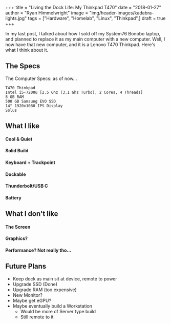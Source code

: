 +++
title  = "Living the Dock Life: My Thinkpad T470"
date   = "2018-01-27"
author = "Ryan Himmelwright"
image  = "img/header-images/kadabra-lights.jpg"
tags   = ["Hardware", "Homelab", "Linux", "Thinkpad",]
draft  = true
+++

In my last post, I talked about how I sold off my System76 Bonobo laptop, and planned to replace it
as my main computer with a new computer. Well, I now have that new computer, and it is a Lenovo T470
Thinkpad. Here's what I think about it.

<!--more-->

## The Specs

The Computer Specs: as of now...

```
T470 Thinkpad
Intel i5-7200u [2.5 Ghz (3.1 Ghz Turbo), 2 Cores, 4 Threads]
8 GB RAM
500 GB Samsung EVO SSD
14" 1920x1080 IPS Display 
Solus
```

## What I like

#### Cool & Quiet

#### Solid Build

#### Keyboard + Trackpoint

#### Dockable

#### Thunderbolt/USB C

#### Battery

## What I don't like

#### The Screen

#### Graphics?

#### Performance? Not really tho...

## Future Plans

* Keep dock as main sit at device, remote to power
* Upgrade SSD (Done)
* Upgrade RAM (too expensive)
* New Monitor?
* Maybe get eGPU?
* Maybe eventually build a Workstation
  * Would be more of Server type build
  * Still remote to it

